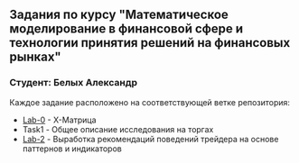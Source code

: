 ## Задания по курсу "Математическое моделирование в финансовой сфере и технологии принятия решений на финансовых рынках"
### Студент: Белых Александр
Каждое задание расположено на соответствующей ветке репозитория:
* [Lab-0](https://github.com/jerraxixo/math_modeling/tree/lab-0) - X-Матрица 
* Task1 - Общее описание исследования на торгах
* [Lab-2](https://github.com/jerraxixo/math_modeling/tree/lab-2) - Выработка рекомендаций поведений трейдера на основе паттернов и индикаторов

